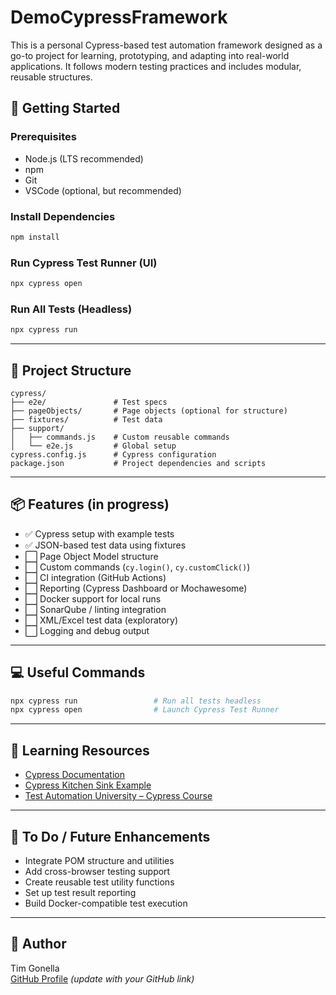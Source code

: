 # DemoCypressFramework

This is a personal Cypress-based test automation framework designed as a go-to project for learning, prototyping, and adapting into real-world applications. It follows modern testing practices and includes modular, reusable structures.

## 🚀 Getting Started

### Prerequisites
- Node.js (LTS recommended)
- npm
- Git
- VSCode (optional, but recommended)

### Install Dependencies
```bash
npm install
```

### Run Cypress Test Runner (UI)
```bash
npx cypress open
```

### Run All Tests (Headless)
```bash
npx cypress run
```

---

## 🧱 Project Structure

```
cypress/
├── e2e/               # Test specs
├── pageObjects/       # Page objects (optional for structure)
├── fixtures/          # Test data
├── support/
│   ├── commands.js    # Custom reusable commands
│   └── e2e.js         # Global setup
cypress.config.js      # Cypress configuration
package.json           # Project dependencies and scripts
```

---

## 📦 Features (in progress)

- ✅ Cypress setup with example tests
- ✅ JSON-based test data using fixtures
- ⬜ Page Object Model structure
- ⬜ Custom commands (`cy.login()`, `cy.customClick()`)
- ⬜ CI integration (GitHub Actions)
- ⬜ Reporting (Cypress Dashboard or Mochawesome)
- ⬜ Docker support for local runs
- ⬜ SonarQube / linting integration
- ⬜ XML/Excel test data (exploratory)
- ⬜ Logging and debug output

---

## 💻 Useful Commands

```bash
npx cypress run                 # Run all tests headless
npx cypress open                # Launch Cypress Test Runner
```

---

## 📖 Learning Resources

- [Cypress Documentation](https://docs.cypress.io)
- [Cypress Kitchen Sink Example](https://github.com/cypress-io/cypress-example-kitchensink)
- [Test Automation University – Cypress Course](https://testautomationu.applitools.com/cypress-tutorial/)

---

## 🔧 To Do / Future Enhancements

- Integrate POM structure and utilities
- Add cross-browser testing support
- Create reusable test utility functions
- Set up test result reporting
- Build Docker-compatible test execution

---

## 👤 Author

Tim Gonella  
[GitHub Profile](https://github.com/gonellat) *(update with your GitHub link)*

